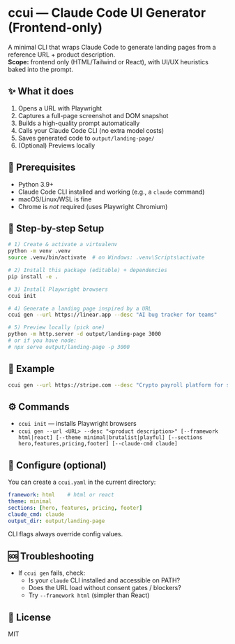 
# ccui — Claude Code UI Generator (Frontend-only)

A minimal CLI that wraps Claude Code to generate landing pages from a reference URL + product description.  
**Scope:** frontend only (HTML/Tailwind or React), with UI/UX heuristics baked into the prompt.

## ✨ What it does
1. Opens a URL with Playwright
2. Captures a full-page screenshot and DOM snapshot
3. Builds a high-quality prompt automatically
4. Calls your Claude Code CLI (no extra model costs)
5. Saves generated code to `output/landing-page/`
6. (Optional) Previews locally

## 🧰 Prerequisites
- Python 3.9+
- Claude Code CLI installed and working (e.g., a `claude` command)
- macOS/Linux/WSL is fine
- Chrome is *not* required (uses Playwright Chromium)

## 🚀 Step-by-step Setup

```bash
# 1) Create & activate a virtualenv
python -m venv .venv
source .venv/bin/activate  # on Windows: .venv\Scripts\activate

# 2) Install this package (editable) + dependencies
pip install -e .

# 3) Install Playwright browsers
ccui init

# 4) Generate a landing page inspired by a URL
ccui gen --url https://linear.app --desc "AI bug tracker for teams"

# 5) Preview locally (pick one)
python -m http.server -d output/landing-page 3000
# or if you have node:
# npx serve output/landing-page -p 3000
```

## 🧪 Example
```bash
ccui gen --url https://stripe.com --desc "Crypto payroll platform for startups"
```

## ⚙️ Commands
- `ccui init` — installs Playwright browsers
- `ccui gen --url <URL> --desc "<product description>" [--framework html|react] [--theme minimal|brutalist|playful] [--sections hero,features,pricing,footer] [--claude-cmd claude]`

## 📝 Configure (optional)
You can create a `ccui.yaml` in the current directory:

```yaml
framework: html    # html or react
theme: minimal
sections: [hero, features, pricing, footer]
claude_cmd: claude
output_dir: output/landing-page
```

CLI flags always override config values.

## 🆘 Troubleshooting
- If `ccui gen` fails, check:
  - Is your `claude` CLI installed and accessible on PATH?
  - Does the URL load without consent gates / blockers?
  - Try `--framework html` (simpler than React)

## 📄 License
MIT
